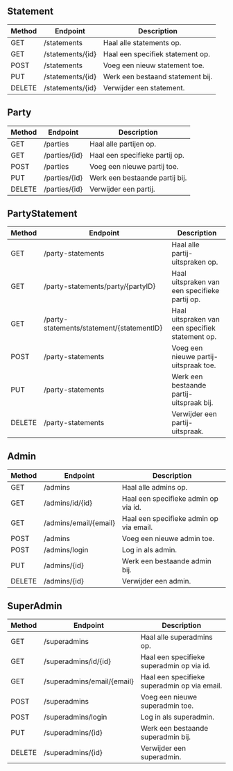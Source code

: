 ## Statement
| Method | Endpoint | Description |
|--------|----------|-------------|
| GET    | /statements | Haal alle statements op. |
| GET    | /statements/{id} | Haal een specifiek statement op. |
| POST   | /statements | Voeg een nieuw statement toe. |
| PUT    | /statements/{id} | Werk een bestaand statement bij. |
| DELETE | /statements/{id} | Verwijder een statement. |

## Party
| Method | Endpoint | Description |
|--------|----------|-------------|
| GET    | /parties | Haal alle partijen op. |
| GET    | /parties/{id} | Haal een specifieke partij op. |
| POST   | /parties | Voeg een nieuwe partij toe. |
| PUT    | /parties/{id} | Werk een bestaande partij bij. |
| DELETE | /parties/{id} | Verwijder een partij. |

## PartyStatement
| Method | Endpoint | Description |
|--------|----------|-------------|
| GET    | /party-statements | Haal alle partij-uitspraken op. |
| GET    | /party-statements/party/{partyID} | Haal uitspraken van een specifieke partij op. |
| GET    | /party-statements/statement/{statementID} | Haal uitspraken van een specifiek statement op. |
| POST   | /party-statements | Voeg een nieuwe partij-uitspraak toe. |
| PUT    | /party-statements | Werk een bestaande partij-uitspraak bij. |
| DELETE | /party-statements | Verwijder een partij-uitspraak. |

## Admin
| Method | Endpoint | Description |
|--------|----------|-------------|
| GET    | /admins | Haal alle admins op. |
| GET    | /admins/id/{id} | Haal een specifieke admin op via id. |
| GET    | /admins/email/{email} | Haal een specifieke admin op via email. |
| POST   | /admins | Voeg een nieuwe admin toe. |
| POST   | /admins/login | Log in als admin. |
| PUT    | /admins/{id} | Werk een bestaande admin bij. |
| DELETE | /admins/{id} | Verwijder een admin. |

## SuperAdmin
| Method | Endpoint | Description |
|--------|----------|-------------|
| GET    | /superadmins | Haal alle superadmins op. |
| GET    | /superadmins/id/{id} | Haal een specifieke superadmin op via id. |
| GET    | /superadmins/email/{email} | Haal een specifieke superadmin op via email. |
| POST   | /superadmins | Voeg een nieuwe superadmin toe. |
| POST   | /superadmins/login | Log in als superadmin. |
| PUT    | /superadmins/{id} | Werk een bestaande superadmin bij. |
| DELETE | /superadmins/{id} | Verwijder een superadmin. |